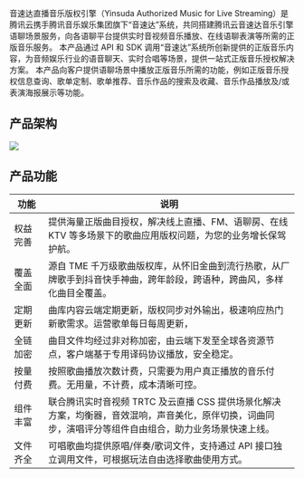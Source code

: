 音速达直播音乐版权引擎（Yinsuda Authorized Music for Live Streaming）是腾讯云携手腾讯音乐娱乐集团旗下“音速达”系统，共同搭建腾讯云音速达音乐引擎语聊场景服务，向各语聊平台提供实时音视频音乐播放、在线语聊表演等所需的正版音乐服务。
本产品通过 API 和 SDK 调用“音速达”系统所创新提供的正版音乐内容，为音频娱乐行业的语音聊天、实时合唱等场景，提供一站式正版音乐授权解决方案。
本产品向客户提供语聊场景中播放正版音乐所需的功能，例如正版音乐授权信息查询、歌单定制、歌单推荐、音乐作品的搜索及收藏、音乐作品播放及/或表演海报展示等功能。

## 产品架构
![](https://qcloudimg.tencent-cloud.cn/raw/747cefdd7d78fa0b32cf40bc8ef527f7.png)

## 产品功能
<table>
<thead>
<tr>
<th width=12%>功能</th>
<th>说明</th>
</tr>
</thead>
<tbody><tr>
<td>权益完善</td>
<td>提供海量正版曲目授权，解决线上直播、FM、语聊房、在线 KTV 等多场景下的歌曲应用版权问题，为您的业务增长保驾护航。</td>
</tr>
<tr>
<td>覆盖全面</td>
<td>源自 TME 千万级歌曲版权库，从怀旧金曲到流行热歌，从厂牌歌手到抖音快手神曲，跨年龄段，跨语种，跨曲风，多样化曲目全覆盖。</td>
</tr>
<tr>
<td>定期更新</td>
<td>曲库内容云端定期更新，版权同步对外输出，极速响应热门新歌需求。运营歌单每日每周更新，</td>
</tr>
<tr>
<td>全链加密</td>
<td>曲目文件均经过非对称加密，由云端下发至全球各资源节点，客户端基于专用译码协议播放，安全稳定。</td>
</tr>
<tr>
<td>按量付费</td>
<td>按照歌曲播放次数计费，只需要为用户真正播放的音乐付费。无用量，不计费，成本清晰可控。</td>
</tr>
<tr>
<td>组件丰富</td>
<td>联合腾讯实时音视频  TRTC 及云直播 CSS 提供场景化解决方案，均衡器，音效混响，声音美化，原伴切换，词曲同步，演唱评分等组件自由组合，助力业务场景快速上线。</td>
</tr>
<tr>
<td>文件齐全</td>
<td>可唱歌曲均提供原唱/伴奏/歌词文件，支持通过 API 接口独立调用文件，可根据玩法自由选择歌曲使用方式。</td>
</tr>
</tbody></table>
